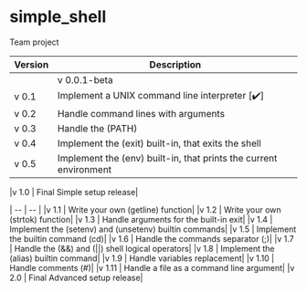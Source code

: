 # simple_shell
Team project

| Version | Description |
| -- | -- |
||v 0.0.1-beta | Test code that passes the Betty checks [✔️] |
|v 0.1 | Implement a UNIX command line interpreter [✔️]|
|v 0.2 | Handle command lines with arguments|
|v 0.3 | Handle the (PATH)|
|v 0.4 | Implement the (exit) built-in, that exits the shell|
|v 0.5 | Implement the (env) built-in, that prints the current environment|

|v 1.0 | Final Simple setup release|

| -- | -- |
|v 1.1 | Write your own (getline) function|
|v 1.2 | Write your own (strtok) function|
|v 1.3 | Handle arguments for the built-in exit|
|v 1.4 | Implement the (setenv) and (unsetenv) builtin commands|
|v 1.5 | Implement the builtin command (cd)|
|v 1.6 | Handle the commands separator (;)|
|v 1.7 | Handle the (&&) and (||) shell logical operators|
|v 1.8 | Implement the (alias) builtin command|
|v 1.9 | Handle variables replacement|
|v 1.10 | Handle comments (#)|
|v 1.11 | Handle a file as a command line argument|
|v 2.0 | Final Advanced setup release|